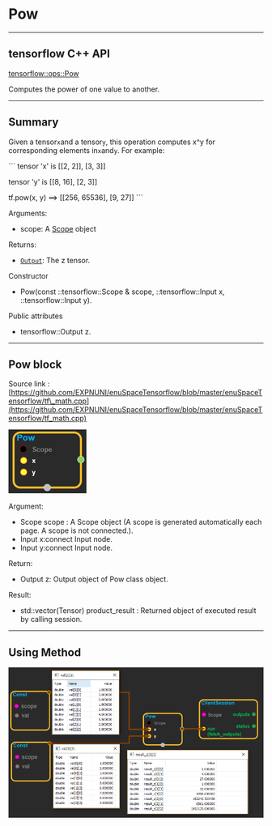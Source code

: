 # Pow

---

## tensorflow C++ API

[tensorflow::ops::Pow](https://www.tensorflow.org/api_docs/cc/class/tensorflow/ops/pow)

Computes the power of one value to another.

---

## Summary

Given a tensor`x`and a tensor`y`, this operation computes x^y for corresponding elements in`x`and`y`. For example:

\`\`\` tensor 'x' is \[\[2, 2\]\], \[3, 3\]\]

tensor 'y' is \[\[8, 16\], \[2, 3\]\]

tf.pow\(x, y\) ==&gt; \[\[256, 65536\], \[9, 27\]\] \`\`\`

Arguments:

* scope: A [Scope](https://www.tensorflow.org/api_docs/cc/class/tensorflow/scope.html#classtensorflow_1_1_scope) object

Returns:

* [`Output`](https://www.tensorflow.org/api_docs/cc/class/tensorflow/output.html#classtensorflow_1_1_output): The z tensor.

Constructor

* Pow\(const ::tensorflow::Scope & scope,  ::tensorflow::Input x,  ::tensorflow::Input y\).

Public attributes

* tensorflow::Output z.

---

## Pow block

Source link : [https://github.com/EXPNUNI/enuSpaceTensorflow/blob/master/enuSpaceTensorflow/tf\_math.cpp](https://github.com/EXPNUNI/enuSpaceTensorflow/blob/master/enuSpaceTensorflow/tf_math.cpp)

![](/assets/math_Pow_Symbol.png)

Argument:

* Scope scope : A Scope object \(A scope is generated automatically each page. A scope is not connected.\).
* Input x:connect  Input node.
* Input y:connect  Input node.

Return:

* Output z: Output object of Pow class object.

Result:

* std::vector\(Tensor\) product\_result : Returned object of executed result by calling session.

---

## Using Method

![](/assets/math_Pow_Method.png)

